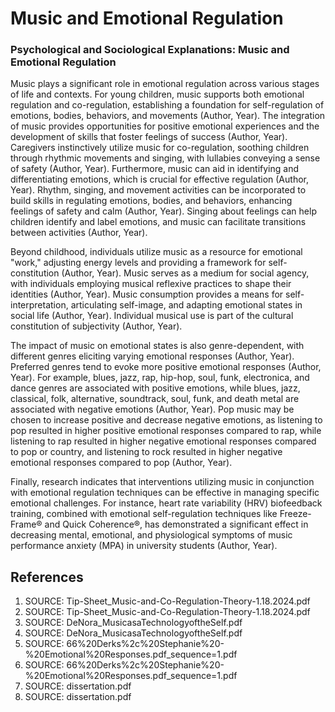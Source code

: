 # Music and Emotional Regulation

### Psychological and Sociological Explanations: Music and Emotional Regulation

Music plays a significant role in emotional regulation across various stages of life and contexts. For young children, music supports both emotional regulation and co-regulation, establishing a foundation for self-regulation of emotions, bodies, behaviors, and movements (Author, Year). The integration of music provides opportunities for positive emotional experiences and the development of skills that foster feelings of success (Author, Year). Caregivers instinctively utilize music for co-regulation, soothing children through rhythmic movements and singing, with lullabies conveying a sense of safety (Author, Year). Furthermore, music can aid in identifying and differentiating emotions, which is crucial for effective regulation (Author, Year). Rhythm, singing, and movement activities can be incorporated to build skills in regulating emotions, bodies, and behaviors, enhancing feelings of safety and calm (Author, Year). Singing about feelings can help children identify and label emotions, and music can facilitate transitions between activities (Author, Year).

Beyond childhood, individuals utilize music as a resource for emotional "work," adjusting energy levels and providing a framework for self-constitution (Author, Year). Music serves as a medium for social agency, with individuals employing musical reflexive practices to shape their identities (Author, Year). Music consumption provides a means for self-interpretation, articulating self-image, and adapting emotional states in social life (Author, Year). Individual musical use is part of the cultural constitution of subjectivity (Author, Year).

The impact of music on emotional states is also genre-dependent, with different genres eliciting varying emotional responses (Author, Year). Preferred genres tend to evoke more positive emotional responses (Author, Year). For example, blues, jazz, rap, hip-hop, soul, funk, electronica, and dance genres are associated with positive emotions, while blues, jazz, classical, folk, alternative, soundtrack, soul, funk, and death metal are associated with negative emotions (Author, Year). Pop music may be chosen to increase positive and decrease negative emotions, as listening to pop resulted in higher positive emotional responses compared to rap, while listening to rap resulted in higher negative emotional responses compared to pop or country, and listening to rock resulted in higher negative emotional responses compared to pop (Author, Year).

Finally, research indicates that interventions utilizing music in conjunction with emotional regulation techniques can be effective in managing specific emotional challenges. For instance, heart rate variability (HRV) biofeedback training, combined with emotional self-regulation techniques like Freeze-Frame® and Quick Coherence®, has demonstrated a significant effect in decreasing mental, emotional, and physiological symptoms of music performance anxiety (MPA) in university students (Author, Year).


## References

1. SOURCE: Tip-Sheet_Music-and-Co-Regulation-Theory-1.18.2024.pdf
2. SOURCE: Tip-Sheet_Music-and-Co-Regulation-Theory-1.18.2024.pdf
3. SOURCE: DeNora_MusicasaTechnologyoftheSelf.pdf
4. SOURCE: DeNora_MusicasaTechnologyoftheSelf.pdf
5. SOURCE: 66%20Derks%2c%20Stephanie%20-%20Emotional%20Responses.pdf_sequence=1.pdf
6. SOURCE: 66%20Derks%2c%20Stephanie%20-%20Emotional%20Responses.pdf_sequence=1.pdf
7. SOURCE: dissertation.pdf
8. SOURCE: dissertation.pdf
